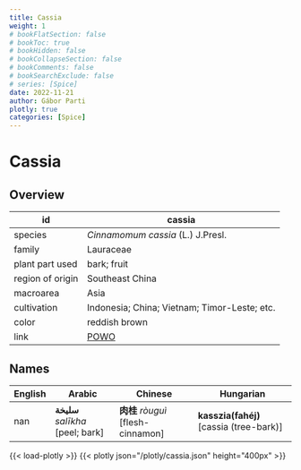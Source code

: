 ```yaml
---
title: Cassia
weight: 1
# bookFlatSection: false
# bookToc: true
# bookHidden: false
# bookCollapseSection: false
# bookComments: false
# bookSearchExclude: false
# series: [Spice]
date: 2022-11-21
author: Gábor Parti
plotly: true
categories: [Spice]
---
```


# Cassia

## Overview

|       id       |                       cassia                      |
|----------------|---------------------------------------------------|
|     species    |         *Cinnamomum cassia* (L.) J.Presl.         |
|     family     |                     Lauraceae                     |
| plant part used|                    bark; fruit                    |
|region of origin|                  Southeast China                  |
|    macroarea   |                        Asia                       |
|   cultivation  |    Indonesia; China; Vietnam; Timor-Leste; etc.   |
|      color     |                   reddish brown                   |
|      link      |[POWO](https://powo.science.kew.org/taxon/463288-1)|

 ## Names
|English|             Arabic             |             Chinese            |               Hungarian               |
|-------|--------------------------------|--------------------------------|---------------------------------------|
|  nan  |**سليخة** *salīkha* [peel; bark]|**肉桂** *ròuguì* [flesh-cinnamon]|**kasszia(fahéj)** [cassia (tree-bark)]|

{{< load-plotly >}}
{{< plotly json="/plotly/cassia.json" height="400px" >}}